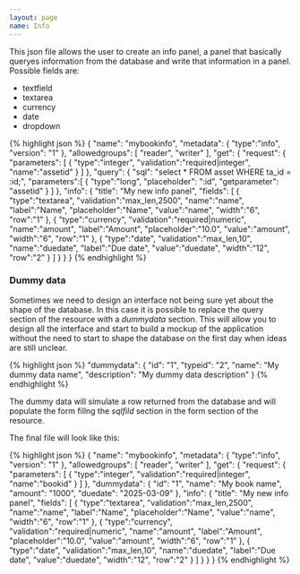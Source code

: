 ```yaml
---
layout: page
name: Info
---
```


This json file allows the user to create an info panel, a panel that basically queryes information from the database and write that information in a panel.
Possible fields are:

* textfield
* textarea
* currency
* date
* dropdown

{% highlight json %}
{
  "name": "mybookinfo",
  "metadata": { "type":"info", "version": "1" },
  "allowedgroups": [ "reader", "writer" ],
  "get": {
    "request": {
      "parameters": [
        { "type":"integer", "validation":"required|integer", "name":"assetid" }
      ]
    },
    "query": {
      "sql": "select * FROM asset WHERE ta_id = :id;",
      "parameters":[
        { "type":"long", "placeholder": ":id", "getparameter": "assetid" }
      ]
    },
    "info": {
      "title": "My new info panel",
      "fields": [
        { "type":"textarea", "validation":"max_len,2500", "name":"name", "label":"Name", "placeholder":"Name", "value":"name", "width":"6", "row":"1" },
        { "type":"currency", "validation":"required|numeric", "name":"amount", "label":"Amount", "placeholder":"10.0", "value":"amount", "width":"6", "row":"1" },
        { "type":"date", "validation":"max_len,10", "name":"duedate", "label":"Due date", "value":"duedate", "width":"12", "row":"2" }
      ]
    }
  }
}
{% endhighlight %}

### Dummy data

Sometimes we need to design an interface not being sure yet about the shape of the database. 
In this case it is possible to replace the query section of the resource with a *dummydata* section.
This will allow you to design all the interface and start to build a mockup of the application without the need to start
to shape the database on the first day when ideas are still unclear.

{% highlight json %}
"dummydata": {
  "id": "1",
  "typeid": "2",
  "name": "My dummy data name",
  "description": "My dummy data description"
}
{% endhighlight %}

The dummy data will simulate a row returned from the database and will populate the form fillng the *sqlfild* section in the
form section of the resource.

The final file will look like this:

{% highlight json %}
{
  "name": "mybookinfo",
  "metadata": { "type":"info", "version": "1" },
  "allowedgroups": [ "reader", "writer" ],
  "get": {
    "request": {
      "parameters": [
        { "type":"integer", "validation":"required|integer", "name":"bookid" }
      ]
    },
	"dummydata": {
	  "id": "1",
	  "name": "My book name",
	  "amount": "1000",
	  "duedate": "2025-03-09"
	},
    "info": {
      "title": "My new info panel",
      "fields": [
        { "type":"textarea", "validation":"max_len,2500", "name":"name", "label":"Name", "placeholder":"Name", "value":"name", "width":"6", "row":"1" },
        { "type":"currency", "validation":"required|numeric", "name":"amount", "label":"Amount", "placeholder":"10.0", "value":"amount", "width":"6", "row":"1" },
        { "type":"date", "validation":"max_len,10", "name":"duedate", "label":"Due date", "value":"duedate", "width":"12", "row":"2" }
      ]
    }
  }
}
{% endhighlight %}
